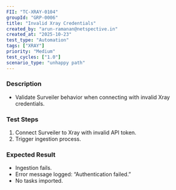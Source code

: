 ```yaml
---
FII: "TC-XRAY-0104"
groupId: "GRP-0006"
title: "Invalid Xray Credentials"
created_by: "arun-ramanan@netspective.in"
created_at: "2025-10-23"
test_type: "Automation"
tags: ["XRAY"]
priority: "Medium"
test_cycles: ["1.0"]
scenario_type: "unhappy path"
---
```

### Description
- Validate Surveiler behavior when connecting with invalid Xray credentials.

### Test Steps
1. Connect Surveiler to Xray with invalid API token.  
2. Trigger ingestion process.  

### Expected Result
- Ingestion fails.  
- Error message logged: “Authentication failed.”  
- No tasks imported.
